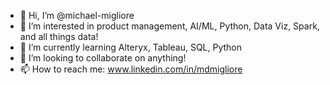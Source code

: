- 👋 Hi, I’m @michael-migliore
- 👀 I’m interested in product management, AI/ML, Python, Data Viz, Spark, and all things data!
- 🌱 I’m currently learning Alteryx, Tableau, SQL, Python
- 💞️ I’m looking to collaborate on anything!
- 📫 How to reach me: www.linkedin.com/in/mdmigliore

<!---
michael-migliore/michael-migliore is a ✨ special ✨ repository because its `README.md` (this file) appears on your GitHub profile.
You can click the Preview link to take a look at your changes.
--->
